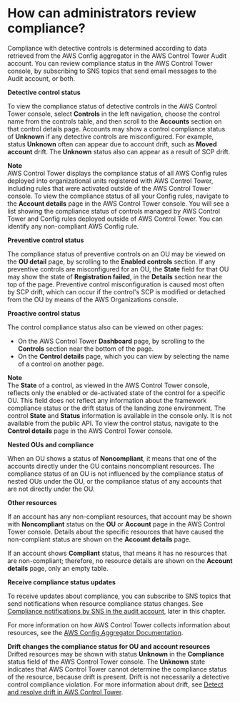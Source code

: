 # How can administrators review compliance?<a name="review-compliance"></a>

Compliance with detective controls is determined according to data retrieved from the AWS Config aggregator in the AWS Control Tower Audit account\. You can review compliance status in the AWS Control Tower console, by subscribing to SNS topics that send email messages to the Audit account, or both\.

**Detective control status**

To view the compliance status of detective controls in the AWS Control Tower console, select **Controls** in the left navigation, choose the control name from the controls table, and then scroll to the **Accounts** section on that control details page\. Accounts may show a control compliance status of **Unknown** if any detective controls are misconfigured\. For example, status **Unknown** often can appear due to account drift, such as **Moved account** drift\. The **Unknown** status also can appear as a result of SCP drift\.

**Note**  
AWS Control Tower displays the compliance status of all AWS Config rules deployed into organizational units registered with AWS Control Tower, including rules that were activated outside of the AWS Control Tower console\. To view the compliance status of all your Config rules, navigate to the **Account details** page in the AWS Control Tower console\. You will see a list showing the compliance status of controls managed by AWS Control Tower and Config rules deployed outside of AWS Control Tower\. You can identify any non\-compliant AWS Config rule\.

**Preventive control status**

The compliance status of preventive controls on an OU may be viewed on the **OU detail** page, by scrolling to the **Enabled controls** section\. If any preventive controls are misconfigured for an OU, the **State** field for that OU may show the state of **Registration failed**, in the **Details** section near the top of the page\. Preventive control misconfiguration is caused most often by SCP drift, which can occur if the control's SCP is modified or detached from the OU by means of the AWS Organizations console\.

**Proactive control status**

The control compliance status also can be viewed on other pages:
+ On the AWS Control Tower **Dashboard** page, by scrolling to the **Controls** section near the bottom of the page\.
+ On the **Control details** page, which you can view by selecting the name of a control on another page\.

**Note**  
The **State** of a control, as viewed in the AWS Control Tower console, reflects only the enabled or de\-activated state of the control for a specific OU\. This field does not reflect any information about the framework compliance status or the drift status of the landing zone environment\. The control **State** and **Status** information is available in the console only\. It is not available from the public API\. To view the control status, navigate to the **Control details** page in the AWS Control Tower console\.

**Nested OUs and compliance**

When an OU shows a status of **Noncompliant**, it means that one of the accounts directly under the OU contains noncompliant resources\. The compliance status of an OU is not influenced by the compliance status of nested OUs under the OU, or the compliance status of any accounts that are not directly under the OU\.

**Other resources**

If an account has any non\-compliant resources, that account may be shown with **Noncompliant** status on the **OU** or **Account** page in the AWS Control Tower console\. Details about the specific resources that have caused the non\-compliant status are shown on the **Account details** page\.

If an account shows **Compliant** status, that means it has no resources that are non\-compliant; therefore, no resource details are shown on the **Account details** page, only an empty table\.

**Receive compliance status updates**

To receive updates about compliance, you can subscribe to SNS topics that send notifications when resource compliance status changes\. See [Compliance notifications by SNS in the audit account](receive-notifications.md), later in this chapter\.

For more information on how AWS Control Tower collects information about resources, see the [AWS Config Aggregator Documentation](https://docs.aws.amazon.com/config/latest/developerguide/aggregate-data.html)\.

**Drift changes the compliance status for OU and account resources**  
Drifted resources may be shown with status **Unknown** in the **Compliance** status field of the AWS Control Tower console\. The **Unknown** state indicates that AWS Control Tower cannot determine the compliance status of the resource, because drift is present\. Drift is not necessarily a detective control compliance violation\. For more information about drift, see [Detect and resolve drift in AWS Control Tower](drift.md)\.